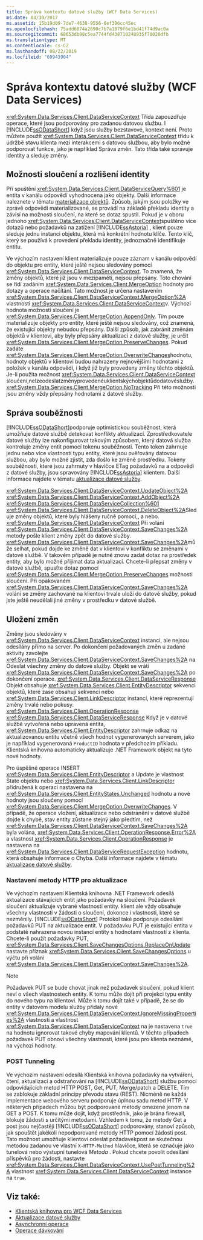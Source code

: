 ```yaml
---
title: Správa kontextu datové služby (WCF Data Services)
ms.date: 03/30/2017
ms.assetid: 15b19d09-7de7-4638-9556-6ef396cc45ec
ms.openlocfilehash: 75add6874a2690c7b7a1879f6e1bd41f74d9ac0a
ms.sourcegitcommit: 68653db98c5ea7744fd438710248935f70020dfb
ms.translationtype: MT
ms.contentlocale: cs-CZ
ms.lasthandoff: 08/22/2019
ms.locfileid: "69943904"
---
```

# <a name="managing-the-data-service-context-wcf-data-services"></a>Správa kontextu datové služby (WCF Data Services)
<xref:System.Data.Services.Client.DataServiceContext> Třída zapouzdřuje operace, které jsou podporovány pro zadanou datovou službu. I [!INCLUDE[ssODataShort](../../../../includes/ssodatashort-md.md)] když jsou služby bezstavové, kontext není. Proto můžete použít <xref:System.Data.Services.Client.DataServiceContext> třídu k údržbě stavu klienta mezi interakcemi s datovou službou, aby bylo možné podporovat funkce, jako je například Správa změn. Tato třída také spravuje identity a sleduje změny.  
  
## <a name="merge-options-and-identity-resolution"></a>Možnosti sloučení a rozlišení identity  
 Při spuštění <xref:System.Data.Services.Client.DataServiceQuery%601> je entita v kanálu odpovědí vyhodnocena jako objekty. Další informace naleznete v tématu [materializace objektů](../../../../docs/framework/data/wcf/object-materialization-wcf-data-services.md). Způsob, jakým jsou položky ve zprávě odpovědi materializované, se provádí na základě překladu identity a závisí na možnosti sloučení, na které se dotaz spustil. Pokud je v oboru jednoho <xref:System.Data.Services.Client.DataServiceContext>spuštěno více dotazů nebo požadavků na zatížení [!INCLUDE[ssAstoria](../../../../includes/ssastoria-md.md)] , klient pouze sleduje jednu instanci objektu, která má konkrétní hodnotu klíče. Tento klíč, který se používá k provedení překladu identity, jednoznačně identifikuje entitu.  
  
 Ve výchozím nastavení klient materializuje pouze záznam v kanálu odpovědí do objektu pro entity, které ještě nejsou sledovány pomocí <xref:System.Data.Services.Client.DataServiceContext>. To znamená, že změny objektů, které již jsou v mezipaměti, nejsou přepsány. Toto chování se řídí zadáním <xref:System.Data.Services.Client.MergeOption> hodnoty pro dotazy a operace načítání. Tato možnost je určena nastavením <xref:System.Data.Services.Client.DataServiceContext.MergeOption%2A> vlastnosti <xref:System.Data.Services.Client.DataServiceContext>v. Výchozí hodnota možnosti sloučení je <xref:System.Data.Services.Client.MergeOption.AppendOnly>. Tím pouze materializuje objekty pro entity, které ještě nejsou sledovány, což znamená, že existující objekty nebudou přepsány. Další způsob, jak zabránit změnám objektů v klientovi, aby byly přepsány aktualizací z datové služby, je určit <xref:System.Data.Services.Client.MergeOption.PreserveChanges>. Pokud zadáte <xref:System.Data.Services.Client.MergeOption.OverwriteChanges>hodnotu, hodnoty objektů v klientovi budou nahrazeny nejnovějšími hodnotami z položek v kanálu odpovědí, i když již byly provedeny změny těchto objektů. Je-li použita možnost <xref:System.Data.Services.Client.DataServiceContext> sloučení,nelzeodeslatzměnyprovedenéuklientskýchobjektůdodatovéslužby.<xref:System.Data.Services.Client.MergeOption.NoTracking> Při této možnosti jsou změny vždy přepsány hodnotami z datové služby.  
  
## <a name="managing-concurrency"></a>Správa souběžnosti  
 [!INCLUDE[ssODataShort](../../../../includes/ssodatashort-md.md)]podporuje optimistickou souběžnost, která umožňuje datové službě detekovat konflikty aktualizací. Zprostředkovatele datové služby lze nakonfigurovat takovým způsobem, který datová služba kontroluje změny entit pomocí tokenu souběžnosti. Tento token zahrnuje jednu nebo více vlastností typu entity, které jsou ověřovány datovou službou, aby bylo možné zjistit, zda došlo ke změně prostředku. Tokeny souběžnosti, které jsou zahrnuty v hlavičce ETag požadavků na a odpovědi z datové služby, jsou spravovány [!INCLUDE[ssAstoria](../../../../includes/ssastoria-md.md)] klientem. Další informace najdete v tématu [aktualizace datové služby](../../../../docs/framework/data/wcf/updating-the-data-service-wcf-data-services.md).  
  
 <xref:System.Data.Services.Client.DataServiceContext.UpdateObject%2A> <xref:System.Data.Services.Client.DataServiceContext.AddObject%2A> <xref:System.Data.Services.Client.DataServiceCollection%601> <xref:System.Data.Services.Client.DataServiceContext.DeleteObject%2A>Sleduje změny objektů, které byly hlášeny ručně pomocí,, a nebo. <xref:System.Data.Services.Client.DataServiceContext> Při volání <xref:System.Data.Services.Client.DataServiceContext.SaveChanges%2A> metody pošle klient změny zpět do datové služby. <xref:System.Data.Services.Client.DataServiceContext.SaveChanges%2A>může selhat, pokud dojde ke změně dat v klientovi v konfliktu se změnami v datové službě. V takovém případě je nutné znovu zadat dotaz na prostředek entity, aby bylo možné přijímat data aktualizací. Chcete-li přepsat změny v datové službě, spusťte dotaz pomocí <xref:System.Data.Services.Client.MergeOption.PreserveChanges> možnosti sloučení. Při opakovaném <xref:System.Data.Services.Client.DataServiceContext.SaveChanges%2A> volání se změny zachované na klientovi trvale uloží do datové služby, pokud jste ještě neudělali jiné změny v prostředku v datové službě.  
  
## <a name="saving-changes"></a>Uložení změn  
 Změny jsou sledovány v <xref:System.Data.Services.Client.DataServiceContext> instanci, ale nejsou odesílány přímo na server. Po dokončení požadovaných změn u zadané aktivity zavolejte <xref:System.Data.Services.Client.DataServiceContext.SaveChanges%2A> na Odeslat všechny změny do datové služby. Objekt se vrátí <xref:System.Data.Services.Client.DataServiceContext.SaveChanges%2A> po dokončení operace. <xref:System.Data.Services.Client.DataServiceResponse> Objekt obsahuje <xref:System.Data.Services.Client.EntityDescriptor> sekvenci objektů, které zase obsahují sekvenci nebo <xref:System.Data.Services.Client.LinkDescriptor> instancí, které reprezentují změny trvalé nebo pokusy. <xref:System.Data.Services.Client.OperationResponse> <xref:System.Data.Services.Client.DataServiceResponse> Když je v datové službě vytvořená nebo upravená entita, <xref:System.Data.Services.Client.EntityDescriptor> zahrnuje odkaz na aktualizovanou entitu včetně všech hodnot vygenerovaných serverem, jako je například vygenerovaná `ProductID` hodnota v předchozím příkladu. Klientská knihovna automaticky aktualizuje .NET Framework objekt na tyto nové hodnoty.  
  
 Pro úspěšné operace INSERT <xref:System.Data.Services.Client.EntityDescriptor> a Update je vlastnost State objektu nebo <xref:System.Data.Services.Client.LinkDescriptor> přidružená k operaci nastavena na <xref:System.Data.Services.Client.EntityStates.Unchanged> hodnotu a nové hodnoty jsou sloučeny pomocí <xref:System.Data.Services.Client.MergeOption.OverwriteChanges>. V případě, že operace vložení, aktualizace nebo odstranění v datové službě dojde k chybě, stav entity zůstane stejný jako předtím, než <xref:System.Data.Services.Client.DataServiceContext.SaveChanges%2A> byla volána, <xref:System.Data.Services.Client.OperationResponse.Error%2A> a vlastnost <xref:System.Data.Services.Client.OperationResponse> je nastavena na <xref:System.Data.Services.Client.DataServiceRequestException> hodnotu, která obsahuje informace o Chyba. Další informace najdete v tématu [aktualizace datové služby](../../../../docs/framework/data/wcf/updating-the-data-service-wcf-data-services.md).  
  
### <a name="setting-the-http-method-for-updates"></a>Nastavení metody HTTP pro aktualizace  
 Ve výchozím nastavení Klientská knihovna .NET Framework odesílá aktualizace stávajících entit jako požadavky na sloučení. Požadavek sloučení aktualizuje vybrané vlastnosti entity. klient ale vždy obsahuje všechny vlastnosti v žádosti o sloučení, dokonce i vlastnosti, které se nezměnily. [!INCLUDE[ssODataShort](../../../../includes/ssodatashort-md.md)] Protokol také podporuje odesílání požadavků PUT na aktualizace entit. V požadavku PUT je existující entita v podstatě nahrazena novou instancí entity s hodnotami vlastností z klienta. Chcete-li použít požadavky PUT, <xref:System.Data.Services.Client.SaveChangesOptions.ReplaceOnUpdate> nastavte příznak <xref:System.Data.Services.Client.SaveChangesOptions> u výčtu při volání <xref:System.Data.Services.Client.DataServiceContext.SaveChanges%2A>.  
  
> [!NOTE]
> Požadavek PUT se bude chovat jinak než požadavek sloučení, pokud klient neví o všech vlastnostech entity. K tomu může dojít při projekci typu entity do nového typu na klientovi. Může k tomu dojít také v případě, že se do entity v datovém modelu služby přidaly nové <xref:System.Data.Services.Client.DataServiceContext.IgnoreMissingProperties%2A> vlastnosti a vlastnost <xref:System.Data.Services.Client.DataServiceContext> na je nastavena `true` na hodnotu ignorovat takové chyby mapování klientů. V těchto případech požadavek PUT obnoví všechny vlastnosti, které jsou pro klienta neznámé, na výchozí hodnoty.  
  
### <a name="post-tunneling"></a>POST Tunneling  
 Ve výchozím nastavení odesílá Klientská knihovna požadavky na vytváření, čtení, aktualizaci a odstraňování na [!INCLUDE[ssODataShort](../../../../includes/ssodatashort-md.md)] službu pomocí odpovídajících metod HTTP POST, Get, PUT, Merge/patch a DELETE. Tím se zablokuje základní principy převodu stavu (REST). Nicméně ne každá implementace webového serveru podporuje úplnou sadu metod HTTP. V některých případech můžou být podporované metody omezené jenom na GET a POST. K tomu může dojít, když prostředník, jako je brána firewall, blokuje žádosti s určitými metodami. Vzhledem k tomu, že metody Get a post jsou nejčastěji [!INCLUDE[ssODataShort](../../../../includes/ssodatashort-md.md)] podporovány, stanoví způsob, jak spouštět jakékoli nepodporované metody HTTP pomocí žádosti post. Tato možnost umožňuje klientovi odeslat požadavekpost se skutečnou metodou zadanou ve vlastní `X-HTTP-Method` hlavičce, která se označuje jako tunelová nebo výstupní tunelová *Metoda* . Pokud chcete povolit odesílání příspěvků pro žádosti, nastavte <xref:System.Data.Services.Client.DataServiceContext.UsePostTunneling%2A> vlastnost <xref:System.Data.Services.Client.DataServiceContext> instance na `true`.  
  
## <a name="see-also"></a>Viz také:

- [Klientská knihovna pro WCF Data Services](../../../../docs/framework/data/wcf/wcf-data-services-client-library.md)
- [Aktualizace datové služby](../../../../docs/framework/data/wcf/updating-the-data-service-wcf-data-services.md)
- [Asynchronní operace](../../../../docs/framework/data/wcf/asynchronous-operations-wcf-data-services.md)
- [Operace dávkování](../../../../docs/framework/data/wcf/batching-operations-wcf-data-services.md)
